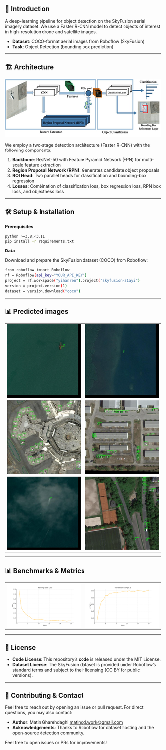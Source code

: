 ## 📖 Introduction

A deep-learning pipeline for object detection on the SkyFusion aerial imagery dataset. We use a Faster R-CNN model to detect objects of interest in high-resolution drone and satellite images.

* **Dataset**: COCO-format aerial images from Roboflow (SkyFusion)  
* **Task**: Object Detection (bounding box prediction)

---

## 🏗️ Architecture

![Architecture Diagram](assets/Faster-R-CNN-Architecture.jpg)

We employ a two-stage detection architecture (Faster R-CNN) with the following components:

1. **Backbone**: ResNet-50 with Feature Pyramid Network (FPN) for multi-scale feature extraction  
2. **Region Proposal Network (RPN)**: Generates candidate object proposals  
3. **ROI Head**: Two parallel heads for classification and bounding-box regression  
4. **Losses**: Combination of classification loss, box regression loss, RPN box loss, and objectness loss

---

## 🛠️ Setup & Installation

**Prerequisites**

```bash
python >=3.8,<3.11
pip install -r requirements.txt
```

**Data**

Download and prepare the SkyFusion dataset (COCO) from Roboflow:

```bash
from roboflow import Roboflow
rf = Roboflow(api_key="YOUR_API_KEY")
project = rf.workspace("yihanren").project("skyfusion-z1ayi")
version = project.version(1)
dataset = version.download("coco")
```

---

## 📊 Predicted images

<table>
  <tr>
    <td><img src="assets/predicted_image_1.jpg" width="480"/></td>
    <td><img src="assets/predicted_image_2.jpg" width="480"/></td>
  </tr>
  <tr>
    <td><img src="assets/predicted_image_10.jpg" width="480"/></td>
    <td><img src="assets/predicted_image_21.jpg" width="480"/></td>
  </tr>
  <tr>
    <td><img src="assets/predicted_image_23.jpg" width="480"/></td>
    <td><img src="assets/predicted_image_26.jpg" width="480"/></td>
  </tr>
</table>

---

## 📊 Benchmarks & Metrics

<table>
  <tr>
    <td><img src="assets/training_loss.png" width="480"/></td>
    <td><img src="assets/validation_map_val50.png" width="480"/></td>
  </tr>
</table>

---

## 📝 License
- **Code License**: This repository’s **code** is released under the MIT License.
- **Dataset License**: The SkyFusion dataset is provided under Roboflow’s standard terms and subject to their licensing (CC BY for public versions).

---

## 🤝 Contributing & Contact
Feel free to reach out by opening an issue or pull request. For direct questions, you may also contact:
* **Author**: Matin Gharehdaghi matingd.work@gmail.com
* **Acknowledgements**: Thanks to Roboflow for dataset hosting and the open-source detection community.

Feel free to open issues or PRs for improvements!
